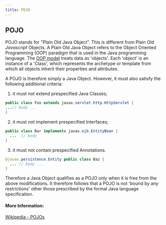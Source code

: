 ```yaml
---
title: POJO
---
```

## POJO
POJO stands for "Plain Old Java Object". This is different from Plain Old _Javascript_ Objects.
A Plain Old Java Object refers to the Object Oriented Programming (OOP) paradigm that is used in the Java programming language. The [OOP model](https://en.wikipedia.org/wiki/Object-oriented_programming) treats data as 'objects'. Each 'object' is an instance of a 'Class', which represents the archetype or template from which all objects inherit their properties and attributes. 

A POJO is therefore simply a Java Object.  However, it must also satisfy the following additional criteria:
1. it must not extend prespecified Java Classes;

```java
public class Foo extends javax.servlet.http.HttpServlet { 
...// body ... 
}
```
2. it must not implement prespecified Interfaces;

```java
public class Bar implements javax.ejb.EntityBean { 
  ...  // body
}  
```
3. it must not contain prespecified Annotations.
```java
@javax.persistence.Entity public class Baz { 
  ... // body ...
}  
```

Therefore a Java Object qualifies as a POJO only when it is free from the above modifications. It therefore follows that a POJO is not 'bound by any restrictions' other those prescribed by the formal Java language specification.


#### More Information:
[Wikipedia - POJOs](https://en.wikipedia.org/wiki/Plain_old_Java_object)
